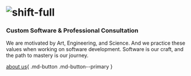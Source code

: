 # ![shift-full](shift-full.png) 
### Custom Software & Professional Consultation	

We are motivated by Art, Engineering, and Science.
And we practice these values when working on software development.
Software is our craft, and the path to mastery is our journey.

[about us](about/strategy-and-vision){ .md-button .md-button--primary }

